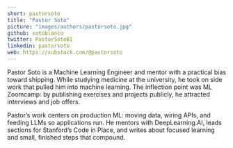 ```yaml
---
short: pastorsoto
title: "Pastor Soto"
picture: "images/authors/pastorsoto.jpg"
github: sotoblanco
twitter: PastorSotoB1
linkedin: pastorsoto
web: https://substack.com/@pastorsoto
---
```


Pastor Soto is a Machine Learning Engineer and mentor with a practical bias toward shipping. While studying medicine at the university, he took on side work that pulled him into machine learning. The inflection point was ML Zoomcamp: by publishing exercises and projects publicly, he attracted interviews and job offers.

Pastor’s work centers on production ML: moving data, wiring APIs, and feeding LLMs so applications run. He mentors with DeepLearning.AI, leads sections for Stanford’s Code in Place, and writes about focused learning and small, finished steps that compound.